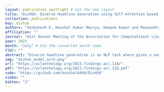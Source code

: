 ```yaml
---
layout: publication_spotlight # Use the new layout
title: "DivHSK: Diverse Headline Generation using Self-Attention based Keyword Selection" # Escape quotes in title
collection: publications
key: divhsk
authors: "Venkatesh E, Kaushal Kumar Maurya, Deepak Kumar and Maunendra Sankar Desarkar"
affiliation: ""
journal: "61st Annual Meeting of the Association for Computational Linguistics (ACL 2023)"
year: 2023
month: "July" # Use the converted month name
tldr: ""
abstract: "Diverse headline generation is an NLP task where given a news article, the goal is to generate multiple headlines that are true to the content of the article, but are different among themselves. This task aims to exhibit and exploit semantically similar one-to-many relationships between a source news article and multiple target headlines. Towards this, we propose a novel model called DIVHSK. It has two components: KEYSELECT for selecting the important keywords, and SEQGEN, for finally generating the multiple diverse headlines. In KEYSELECT, we cluster the self-attention heads of the last layer of the pre-trained encoder and select the mostattentive theme and general keywords from the source article. Then, cluster-specific keyword sets guide the SEQGEN, a pre-trained encoderdecoder model, to generate diverse yet semantically similar headlines. The proposed model consistently outperformed existing literature and our strong baselines and emerged as a stateof-the-art model. Additionally, We have also created a high-quality multi-reference headline dataset from news articles"
img: "divhsk_model_arch.png"
url: "https://aclanthology.org/2023.findings-acl.118/"
pdf: "https://aclanthology.org/2023.findings-acl.118.pdf"
code: "https://github.com/kaushal0494/DivHSK"
video: ""
bibtex: "1"
---
```

